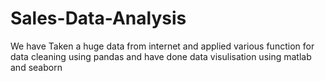 # Sales-Data-Analysis
We have Taken a huge data from internet and applied various function for data cleaning using pandas and have done data visulisation using matlab and seaborn
